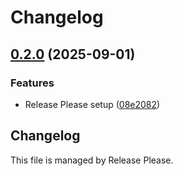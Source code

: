 # Changelog

## [0.2.0](https://github.com/spotify/confidence-resolver-rust/compare/wasm-msg-v0.1.0...wasm-msg-v0.2.0) (2025-09-01)


### Features

* Release Please setup ([08e2082](https://github.com/spotify/confidence-resolver-rust/commit/08e208218918b211ac9efdbeda634a3b7f9e6e78))

## Changelog

This file is managed by Release Please.
